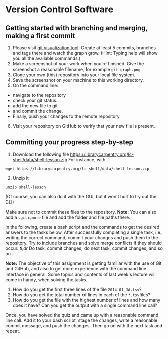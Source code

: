 # Version Control Software

## Getting started with branching and merging, making a first commit

1. Please visit [git visualization tool](https://git-school.github.io/visualizing-git/). Create at least 5 commits, branches and tags there and watch the graph grow. (Hint: Typing help will show you all the available commands.)
2. Make a screenshot of your work when you’re finished. Give the screenshot a reasonable filename, for example `git-graph.png`.
3. Clone your own (this) repository into your local file system. 
4. Save the screenshot on your machine to this working directory.
5. On the command line:
  * navigate to the repository 
  * check your git status.
  * add the new file to git
  * and commit the change.
  * Finally, push your changes to the remote repository.
6. Visit your repository on GitHub to verify that your new file is present. 

## Committing your progress step-by-step

1. Download the following file https://librarycarpentry.org/lc-shell/data/shell-lesson.zip For instance, with 

```
wget https://librarycarpentry.org/lc-shell/data/shell-lesson.zip
```

2. Unzip it 

```
unzip shell-lesson
```

(Of course, you can also do it with the GUI, but it won't hurt to try out the CLI)

Make sure not to commit these files to the repository. **Note:** You can also add a `.gitignore` file and add the folder and file paths there.

In the following, create a bash script and the commands to get the desired answers to the tasks below. After successfully completing a single task, i.e., writing the correct command, commit your changes and push them to the repository. Try to include branches and solve merge conflicts if they should occur. _tl;dr_ Do task, commit changes, do next task, commit changes, and so on ...

**Note:** The objective of this assignment is getting familiar with the use of Git and GitHub, and also to get more experience with the command line interface in general. Some topics and contents of last week's lecture will come in handy, when solving the tasks. 

1. How do you get the first three lines of the file `2014-01_JA.tsv`?
2. How do you get the total number of lines in each of the `*.tsv`files?
3. How do you get the file with the highest number of lines and how many does it have? Can you get the output with a single command line call? 

Once, you have solved the quiz and came up with a reasonable command line call. Add it to your bash script, stage the changes, write a reasonable commit message, and push the changes. Then go on with the next task and repeat.
